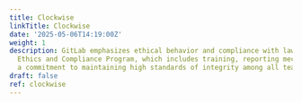 ```yaml
---
title: Clockwise
linkTitle: Clockwise
date: '2025-05-06T14:19:00Z'
weight: 1
description: GitLab emphasizes ethical behavior and compliance with laws through its
  Ethics and Compliance Program, which includes training, reporting mechanisms, and
  a commitment to maintaining high standards of integrity among all team members.
draft: false
ref: clockwise
---
```


